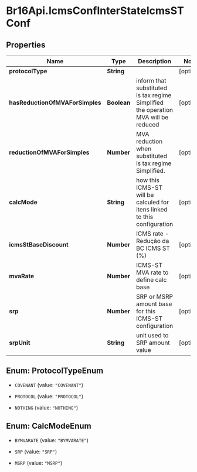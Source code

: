 # Br16Api.IcmsConfInterStateIcmsSTConf

## Properties
Name | Type | Description | Notes
------------ | ------------- | ------------- | -------------
**protocolType** | **String** |  | [optional] 
**hasReductionOfMVAForSimples** | **Boolean** | inform that substituted is tax regime Simplified the operation MVA will be reduced | [optional] 
**reductionOfMVAForSimples** | **Number** | MVA reduction when substituted is tax regime Simplified. | [optional] 
**calcMode** | **String** | how this ICMS-ST will be calculed for itens linked to this configuration | [optional] 
**icmsStBaseDiscount** | **Number** | ICMS rate - Redução da BC ICMS ST (%) | [optional] 
**mvaRate** | **Number** | ICMS-ST MVA rate to define calc base | [optional] 
**srp** | **Number** | SRP or MSRP amount base for this ICMS-ST configuration | [optional] 
**srpUnit** | **String** | unit used to SRP amount value | [optional] 


<a name="ProtocolTypeEnum"></a>
## Enum: ProtocolTypeEnum


* `COVENANT` (value: `"COVENANT"`)

* `PROTOCOL` (value: `"PROTOCOL"`)

* `NOTHING` (value: `"NOTHING"`)




<a name="CalcModeEnum"></a>
## Enum: CalcModeEnum


* `BYMVARATE` (value: `"BYMVARATE"`)

* `SRP` (value: `"SRP"`)

* `MSRP` (value: `"MSRP"`)




